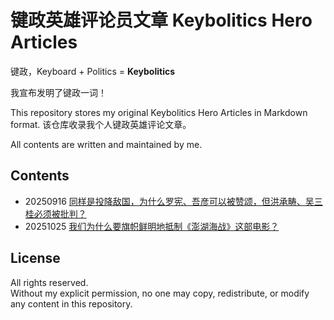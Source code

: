 # 键政英雄评论员文章 Keybolitics Hero Articles

键政，Keyboard + Politics = **Keybolitics**

我宣布发明了键政一词！

This repository stores my original Keybolitics Hero Articles in Markdown format.
该仓库收录我个人键政英雄评论文章。

All contents are written and maintained by me.  

## Contents
- 20250916 [同样是投降敌国，为什么罗宪、吾彦可以被赞颂，但洪承畴、吴三桂必须被批判？](./同样是投降敌国，为什么罗宪、吾彦可以被赞颂，但洪承畴、吴三桂必须被批判？.md)
- 20251025 [我们为什么要旗帜鲜明地抵制《澎湖海战》这部电影？](./我们为什么要旗帜鲜明地抵制《澎湖海战》这部电影？.md)

## License
All rights reserved.  
Without my explicit permission, no one may copy, redistribute, or modify any content in this repository.
